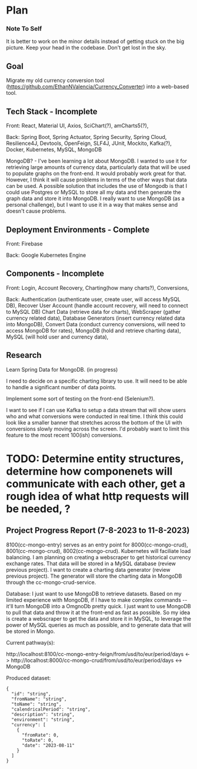 # Plan

### Note To Self
It is better to work on the minor details instead of getting stuck on the big picture. Keep your head in the codebase. Don't get lost in the sky. 

## Goal  

Migrate my old currency conversion tool (https://github.com/EthanNValencia/Currency_Converter) into a web-based tool. 

## Tech Stack - Incomplete  

Front: React, Material UI, Axios, SciChart(?), amCharts5(?),  

Back: Spring Boot, Spring Actuator, Spring Security, Spring Cloud, Resilience4J, Devtools, OpenFeign, SLF4J, JUnit, Mockito, Kafka(?), Docker, Kubernetes, MySQL, MongoDB

MongoDB? - I've been learning a lot about MongoDB. I wanted to use it for retrieving large amounts of currency data, particularly data that will be used to populate graphs on the front-end. It would probably work great for that. However, I think it will cause problems in terms of the other ways that data can be used. A possible solution that includes the use of Mongodb is that I could use Postgres or MySQL to store all my data and then generate the graph data and store it into MongoDB. I really want to use MongoDB (as a personal challenge), but I want to use it in a way that makes sense and doesn't cause problems. 

## Deployment Environments - Complete  

Front: Firebase

Back: Google Kubernetes Engine 

## Components - Incomplete  

Front: Login, Account Recovery, Charting(how many charts?), Conversions,  

Back: Authentication (authenticate user, create user, will access MySQL DB), Recover User Account (handle account recovery, will need to connect to MySQL DB) Chart Data (retrieve data for charts), WebScraper (gather currency related data), Database Generators (insert currency related data into MongoDB), Convert Data (conduct currency conversions, will need to access MongoDB for rates), MongoDB (hold and retrieve charting data), MySQL (will hold user and currency data),  

## Research

Learn Spring Data for MongoDB. (in progress)

I need to decide on a specific charting library to use. It will need to be able to handle a significant number of data points. 

Implement some sort of testing on the front-end (Selenium?). 

I want to see if I can use Kafka to setup a data stream that will show users who and what conversions were conducted in real time. I think this could look like a smaller banner that stretches across the bottom of the UI with conversions slowly moving across the screen. I'd probably want to limit this feature to the most recent 100(ish) conversions. 

# TODO: Determine entity structures, determine how componenets will communicate with each other, get a rough idea of what http requests will be needed, ?

## Project Progress Report (7-8-2023 to 11-8-2023)

8100(cc-mongo-entry) serves as an entry point for 8000(cc-mongo-crud), 8001(cc-mongo-crud), 8002(cc-mongo-crud). Kubernetes will faciliate load balancing. I am planning on creating a webscraper to get historical currency exchange rates. That data will be stored in a MySQL database (review previous project). I want to create a charting data generator (review previous project). The generator will store the charting data in MongoDB through the cc-mongo-crud-service. 

Database: I just want to use MongoDB to retrieve datasets. Based on my limited experience with MongoDB, if I have to make complex commands -- it'll turn MongoDB into a OmgnoDb pretty quick. I just want to use MongoDB to pull that data and throw it at the front-end as fast as possible. So my idea is create a webscraper to get the data and store it in MySQL, to leverage the power of MySQL queries as much as possible, and to generate data that will be stored in Mongo. 

Current pathway(s): 

http://localhost:8100/cc-mongo-entry-feign/from/usd/to/eur/period/days <-> http://localhost:8000/cc-mongo-crud/from/usd/to/eur/period/days  <-> MongoDB 

Produced dataset: 
```
{
  "id": "string",
  "fromName": "string",
  "toName": "string",
  "calendricalPeriod": "string",
  "description": "string",
  "environment": "string",
  "currency": [
    {
      "fromRate": 0,
      "toRate": 0,
      "date": "2023-08-11"
    }
  ]
}
```